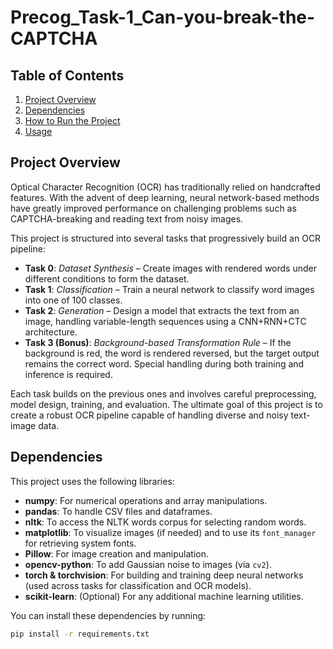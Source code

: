 # Precog_Task-1_Can-you-break-the-CAPTCHA

## Table of Contents
1. [Project Overview](#project-overview)
3. [Dependencies](#dependencies)
5. [How to Run the Project](#how-to-run-the-project)
6. [Usage](#usage)

## Project Overview

Optical Character Recognition (OCR) has traditionally relied on handcrafted features. With the advent of deep learning, neural network-based methods have greatly improved performance on challenging problems such as CAPTCHA-breaking and reading text from noisy images. 

This project is structured into several tasks that progressively build an OCR pipeline:

- **Task 0**: *Dataset Synthesis* – Create images with rendered words under different conditions to form the dataset.
- **Task 1**: *Classification* – Train a neural network to classify word images into one of 100 classes.
- **Task 2**: *Generation* – Design a model that extracts the text from an image, handling variable-length sequences using a CNN+RNN+CTC architecture.
- **Task 3 (Bonus)**: *Background-based Transformation Rule* – If the background is red, the word is rendered reversed, but the target output remains the correct word. Special handling during both training and inference is required.

Each task builds on the previous ones and involves careful preprocessing, model design, training, and evaluation. The ultimate goal of this project is to create a robust OCR pipeline capable of handling diverse and noisy text-image data.

## Dependencies

This project uses the following libraries:

- **numpy**: For numerical operations and array manipulations.
- **pandas**: To handle CSV files and dataframes.
- **nltk**: To access the NLTK words corpus for selecting random words.
- **matplotlib**: To visualize images (if needed) and to use its `font_manager` for retrieving system fonts.
- **Pillow**: For image creation and manipulation.
- **opencv-python**: To add Gaussian noise to images (via `cv2`).
- **torch & torchvision**: For building and training deep neural networks (used across tasks for classification and OCR models).
- **scikit-learn**: (Optional) For any additional machine learning utilities.

You can install these dependencies by running:

```bash
pip install -r requirements.txt



